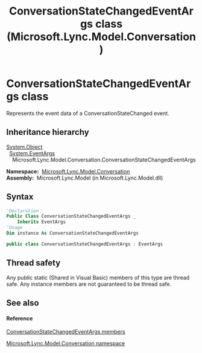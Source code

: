 ﻿---
title: ConversationStateChangedEventArgs class (Microsoft.Lync.Model.Conversation)
TOCTitle: ConversationStateChangedEventArgs class
ms:assetid: T:Microsoft.Lync.Model.Conversation.ConversationStateChangedEventArgs_DI_3_UC_OCS14MrefLyncWPF
ms:mtpsurl: https://msdn.microsoft.com/en-us/library/microsoft.lync.model.conversation.conversationstatechangedeventargs_di_3_uc_ocs14mreflyncwpf(v=office.15)
ms:contentKeyID: 48598827
ms.date: 07/28/2014
mtps_version: v=office.15
f1_keywords:
- Microsoft.Lync.Model.Conversation.ConversationStateChangedEventArgs
dev_langs:
- CSharp
- JScript
- VB
- other
---

# ConversationStateChangedEventArgs class

Represents the event data of a ConversationStateChanged event.

## Inheritance hierarchy

[System.Object](http://msdn2.microsoft.com/en-us/library/e5kfa45b)  
  [System.EventArgs](http://msdn2.microsoft.com/en-us/library/118wxtk3)  
    Microsoft.Lync.Model.Conversation.ConversationStateChangedEventArgs  

**Namespace:**  [Microsoft.Lync.Model.Conversation](microsoft-lync-model-conversation-namespace_2.md)  
**Assembly:**  Microsoft.Lync.Model (in Microsoft.Lync.Model.dll)

## Syntax

``` vb
'Declaration
Public Class ConversationStateChangedEventArgs _
    Inherits EventArgs
'Usage
Dim instance As ConversationStateChangedEventArgs
```

``` csharp
public class ConversationStateChangedEventArgs : EventArgs
```

## Thread safety

Any public static (Shared in Visual Basic) members of this type are thread safe. Any instance members are not guaranteed to be thread safe.

## See also

#### Reference

[ConversationStateChangedEventArgs members](conversationstatechangedeventargs-members-microsoft-lync-model-conversation_2.md)

[Microsoft.Lync.Model.Conversation namespace](microsoft-lync-model-conversation-namespace_2.md)

